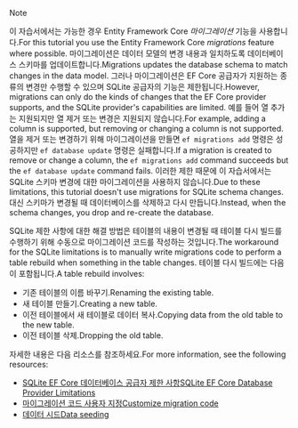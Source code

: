 
> [!NOTE]
> <span data-ttu-id="ebe84-101">이 자습서에서는 가능한 경우 Entity Framework Core *마이그레이션* 기능을 사용합니다.</span><span class="sxs-lookup"><span data-stu-id="ebe84-101">For this tutorial you use the Entity Framework Core *migrations* feature where possible.</span></span> <span data-ttu-id="ebe84-102">마이그레이션은 데이터 모델의 변경 내용과 일치하도록 데이터베이스 스키마를 업데이트합니다.</span><span class="sxs-lookup"><span data-stu-id="ebe84-102">Migrations updates the database schema to match changes in the data model.</span></span> <span data-ttu-id="ebe84-103">그러나 마이그레이션은 EF Core 공급자가 지원하는 종류의 변경만 수행할 수 있으며 SQLite 공급자의 기능은 제한됩니다.</span><span class="sxs-lookup"><span data-stu-id="ebe84-103">However, migrations can only do the kinds of changes that the EF Core provider supports, and the SQLite provider's capabilities are limited.</span></span> <span data-ttu-id="ebe84-104">예를 들어 열 추가는 지원되지만 열 제거 또는 변경은 지원되지 않습니다.</span><span class="sxs-lookup"><span data-stu-id="ebe84-104">For example, adding a column is supported, but removing or changing a column is not supported.</span></span> <span data-ttu-id="ebe84-105">열을 제거 또는 변경하기 위해 마이그레이션을 만들면 `ef migrations add` 명령은 성공하지만 `ef database update` 명령은 실패합니다.</span><span class="sxs-lookup"><span data-stu-id="ebe84-105">If a migration is created to remove or change a column, the `ef migrations add` command succeeds but the `ef database update` command fails.</span></span> <span data-ttu-id="ebe84-106">이러한 제한 때문에 이 자습서에서는 SQLite 스키마 변경에 대한 마이그레이션을 사용하지 않습니다.</span><span class="sxs-lookup"><span data-stu-id="ebe84-106">Due to these limitations, this tutorial doesn't use migrations for SQLite schema changes.</span></span> <span data-ttu-id="ebe84-107">대신 스키마가 변경될 때 데이터베이스를 삭제하고 다시 만듭니다.</span><span class="sxs-lookup"><span data-stu-id="ebe84-107">Instead, when the schema changes, you drop and re-create the database.</span></span>
>
><span data-ttu-id="ebe84-108">SQLite 제한 사항에 대한 해결 방법은 테이블의 내용이 변경될 때 테이블 다시 빌드를 수행하기 위해 수동으로 마이그레이션 코드를 작성하는 것입니다.</span><span class="sxs-lookup"><span data-stu-id="ebe84-108">The workaround for the SQLite limitations is to manually write migrations code to perform a table rebuild when something in the table changes.</span></span> <span data-ttu-id="ebe84-109">테이블 다시 빌드에는 다음이 포함됩니다.</span><span class="sxs-lookup"><span data-stu-id="ebe84-109">A table rebuild involves:</span></span>
>
>* <span data-ttu-id="ebe84-110">기존 테이블의 이름 바꾸기.</span><span class="sxs-lookup"><span data-stu-id="ebe84-110">Renaming the existing table.</span></span>
>* <span data-ttu-id="ebe84-111">새 테이블 만들기.</span><span class="sxs-lookup"><span data-stu-id="ebe84-111">Creating a new table.</span></span>
>* <span data-ttu-id="ebe84-112">이전 테이블에서 새 테이블로 데이터 복사.</span><span class="sxs-lookup"><span data-stu-id="ebe84-112">Copying data from the old table to the new table.</span></span>
>* <span data-ttu-id="ebe84-113">이전 테이블 삭제.</span><span class="sxs-lookup"><span data-stu-id="ebe84-113">Dropping the old table.</span></span>
>
><span data-ttu-id="ebe84-114">자세한 내용은 다음 리소스를 참조하세요.</span><span class="sxs-lookup"><span data-stu-id="ebe84-114">For more information, see the following resources:</span></span>
>
> * [<span data-ttu-id="ebe84-115">SQLite EF Core 데이터베이스 공급자 제한 사항</span><span class="sxs-lookup"><span data-stu-id="ebe84-115">SQLite EF Core Database Provider Limitations</span></span>](/ef/core/providers/sqlite/limitations)
> * [<span data-ttu-id="ebe84-116">마이그레이션 코드 사용자 지정</span><span class="sxs-lookup"><span data-stu-id="ebe84-116">Customize migration code</span></span>](/ef/core/managing-schemas/migrations/#customize-migration-code)
> * [<span data-ttu-id="ebe84-117">데이터 시드</span><span class="sxs-lookup"><span data-stu-id="ebe84-117">Data seeding</span></span>](/ef/core/modeling/data-seeding)